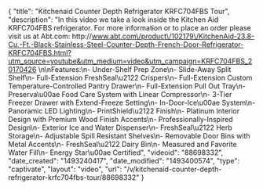 {
    "title": "Kitchenaid Counter Depth Refrigerator KRFC704FBS Tour",
    "description": "In this video we take a look inside the Kitchen Aid KRFC704FBS refrigerator.  For more information or to place an order please visit us at Abt.com: http:\/\/www.abt.com\/product\/102179\/KitchenAid-23.8-Cu.-Ft.-Black-Stainless-Steel-Counter-Depth-French-Door-Refrigerator-KRFC704FBS.html?utm_source=youtube&utm_medium=video&utm_campaign=KRFC704FBS_20170426 \n\nFeatures:\n- Under-Shelf Prep Zone\n- Slide-Away Split Shelf\n- Full-Extension FreshSeal\u2122 Crispers\n- Full-Extension Custom Temperature-Controlled Pantry Drawer\n- Full-Extension Pull Out Tray\n- Preserva\u00ae Food Care System with Linear Compressor\n- 3-Tier Freezer Drawer with Extend-Freeze Setting\n- In-Door-Ice\u00ae System\n- Panoramic LED Lighting\n- PrintShield\u2122 Finish\n- Platinum Interior Design with Premium Wood Finish Accents\n- Professionally-Inspired Design\n- Exterior Ice and Water Dispenser\n- FreshSeal\u2122 Herb Storage\n- Adjustable Spill Resistant Shelves\n- Removable Door Bins with Metal Accents\n- FreshSeal\u2122 Dairy Bin\n- Measured and Favorite Water Fill\n- Energy Star\u00ae Certified",
    "videoid": "88698332",
    "date_created": "1493240417",
    "date_modified": "1493400574",
    "type": "captivate",
    "layout": "video",
    "url": "\/v\/kitchenaid-counter-depth-refrigerator-krfc704fbs-tour\/88698332"
}